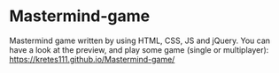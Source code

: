 # Mastermind-game
Mastermind game written by using HTML, CSS, JS and jQuery. You can have a look at the preview, and play some game (single or multiplayer): https://kretes111.github.io/Mastermind-game/
